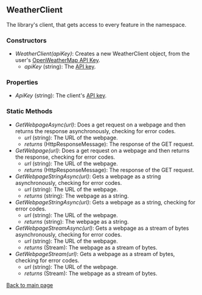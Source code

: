 ## WeatherClient
The library's client, that gets access to every feature in the namespace.
### Constructors
- *WeatherClient(apiKey)*: Creates a new WeatherClient object, from the user's [OpenWeatherMap API Key](https://openweathermap.org/appid).
    - *apiKey* (string): The [API key](https://openweathermap.org/appid).

### Properties
- *ApiKey* (string): The client's [API key](https://openweathermap.org/appid).

### Static Methods
- *GetWebpageAsync(url)*: Does a get request on a webpage and then returns the response asynchronously, checking for error codes.
    - *url* (string): The URL of the webpage.
    - *returns* (HttpResponseMessage): The response of the GET request.
- *GetWebpage(url)*: Does a get request on a webpage and then returns the response, checking for error codes.
    - *url* (string): The URL of the webpage.
    - *returns* (HttpResponseMessage): The response of the GET request.
- *GetWebpageStringAsync(url)*: Gets a webpage as a string asynchronously, checking for error codes.
    - *url* (string): The URL of the webpage.
    - *returns* (string): The webpage as a string.
- *GetWebpageStringAsync(url)*: Gets a webpage as a string, checking for error codes.
    - *url* (string): The URL of the webpage.
    - *returns* (string): The webpage as a string.
- *GetWebpageStreamAsync(url)*: Gets a webpage as a stream of bytes asynchronously, checking for error codes.
    - *url* (string): The URL of the webpage.
    - *returns* (Stream): The webpage as a stream of bytes.
- *GetWebpageStream(url)*: Gets a webpage as a stream of bytes, checking for error codes.
    - *url* (string): The URL of the webpage.
    - *returns* (Stream): The webpage as a stream of bytes.

[Back to main page](https://eloyespinosa.github.io/Weather.NET/)